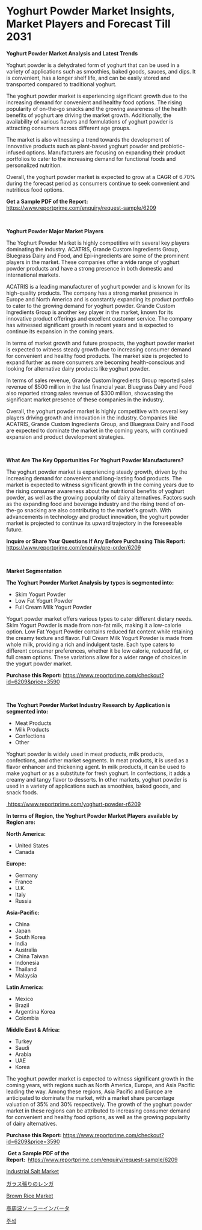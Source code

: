 <p><h1>Yoghurt Powder Market Insights, Market Players and Forecast Till 2031</h1></p><p><strong>Yoghurt Powder Market Analysis and Latest Trends</strong></p>
<p><p>Yoghurt powder is a dehydrated form of yoghurt that can be used in a variety of applications such as smoothies, baked goods, sauces, and dips. It is convenient, has a longer shelf life, and can be easily stored and transported compared to traditional yoghurt.</p><p>The yoghurt powder market is experiencing significant growth due to the increasing demand for convenient and healthy food options. The rising popularity of on-the-go snacks and the growing awareness of the health benefits of yoghurt are driving the market growth. Additionally, the availability of various flavors and formulations of yoghurt powder is attracting consumers across different age groups.</p><p>The market is also witnessing a trend towards the development of innovative products such as plant-based yoghurt powder and probiotic-infused options. Manufacturers are focusing on expanding their product portfolios to cater to the increasing demand for functional foods and personalized nutrition.</p><p>Overall, the yoghurt powder market is expected to grow at a CAGR of 6.70% during the forecast period as consumers continue to seek convenient and nutritious food options.</p></p>
<p><strong>Get a Sample PDF of the Report:&nbsp;</strong> <a href="https://www.reportprime.com/enquiry/request-sample/6209">https://www.reportprime.com/enquiry/request-sample/6209</a></p>
<p>&nbsp;</p>
<p><strong>Yoghurt Powder Major Market Players</strong></p>
<p><p>The Yoghurt Powder Market is highly competitive with several key players dominating the industry. ACATRIS, Grande Custom Ingredients Group, Bluegrass Dairy and Food, and Epi-ingredients are some of the prominent players in the market. These companies offer a wide range of yoghurt powder products and have a strong presence in both domestic and international markets.</p><p>ACATRIS is a leading manufacturer of yoghurt powder and is known for its high-quality products. The company has a strong market presence in Europe and North America and is constantly expanding its product portfolio to cater to the growing demand for yoghurt powder. Grande Custom Ingredients Group is another key player in the market, known for its innovative product offerings and excellent customer service. The company has witnessed significant growth in recent years and is expected to continue its expansion in the coming years.</p><p>In terms of market growth and future prospects, the yoghurt powder market is expected to witness steady growth due to increasing consumer demand for convenient and healthy food products. The market size is projected to expand further as more consumers are becoming health-conscious and looking for alternative dairy products like yoghurt powder.</p><p>In terms of sales revenue, Grande Custom Ingredients Group reported sales revenue of $500 million in the last financial year. Bluegrass Dairy and Food also reported strong sales revenue of $300 million, showcasing the significant market presence of these companies in the industry.</p><p>Overall, the yoghurt powder market is highly competitive with several key players driving growth and innovation in the industry. Companies like ACATRIS, Grande Custom Ingredients Group, and Bluegrass Dairy and Food are expected to dominate the market in the coming years, with continued expansion and product development strategies.</p></p>
<p>&nbsp;</p>
<p><strong>What Are The Key Opportunities For Yoghurt Powder Manufacturers?</strong></p>
<p><p>The yoghurt powder market is experiencing steady growth, driven by the increasing demand for convenient and long-lasting food products. The market is expected to witness significant growth in the coming years due to the rising consumer awareness about the nutritional benefits of yoghurt powder, as well as the growing popularity of dairy alternatives. Factors such as the expanding food and beverage industry and the rising trend of on-the-go snacking are also contributing to the market's growth. With advancements in technology and product innovation, the yoghurt powder market is projected to continue its upward trajectory in the foreseeable future.</p></p>
<p><strong>Inquire or Share Your Questions If Any Before Purchasing This Report:</strong> <a href="https://www.reportprime.com/enquiry/pre-order/6209">https://www.reportprime.com/enquiry/pre-order/6209</a></p>
<p>&nbsp;</p>
<p><strong>Market Segmentation</strong></p>
<p><strong>The Yoghurt Powder Market Analysis by types is segmented into:</strong></p>
<p><ul><li>Skim Yogurt Powder</li><li>Low Fat Yogurt Powder</li><li>Full Cream Milk Yogurt Powder</li></ul></p>
<p><p>Yogurt powder market offers various types to cater different dietary needs. Skim Yogurt Powder is made from non-fat milk, making it a low-calorie option. Low Fat Yogurt Powder contains reduced fat content while retaining the creamy texture and flavor. Full Cream Milk Yogurt Powder is made from whole milk, providing a rich and indulgent taste. Each type caters to different consumer preferences, whether it be low calorie, reduced fat, or full cream options. These variations allow for a wider range of choices in the yogurt powder market.</p></p>
<p><strong>Purchase this Report:&nbsp;</strong><a href="https://www.reportprime.com/checkout?id=6209&price=3590">https://www.reportprime.com/checkout?id=6209&price=3590</a></p>
<p>&nbsp;</p>
<p><strong>The Yoghurt Powder Market Industry Research by Application is segmented into:</strong></p>
<p><ul><li>Meat Products</li><li>Milk Products</li><li>Confections</li><li>Other</li></ul></p>
<p><p>Yoghurt powder is widely used in meat products, milk products, confections, and other market segments. In meat products, it is used as a flavor enhancer and thickening agent. In milk products, it can be used to make yoghurt or as a substitute for fresh yoghurt. In confections, it adds a creamy and tangy flavor to desserts. In other markets, yoghurt powder is used in a variety of applications such as smoothies, baked goods, and snack foods.</p></p>
<p><a href="https://www.reportprime.com/yoghurt-powder-r6209">&nbsp;https://www.reportprime.com/yoghurt-powder-r6209</a></p>
<p><strong>In terms of Region, the Yoghurt Powder Market Players available by Region are:</strong></p>
<p>
    <p> <strong> North America: </strong>
        <ul>
            <li>United States</li>
            <li>Canada</li>
        </ul>
        </p> 
    <p> <strong> Europe: </strong>
        <ul>
            <li>Germany</li>
            <li>France</li>
            <li>U.K.</li>
            <li>Italy</li>
            <li>Russia</li>
        </ul>
        </p> 
    <p> <strong> Asia-Pacific: </strong>
        <ul>
            <li>China</li>
            <li>Japan</li>
            <li>South Korea</li>
            <li>India</li>
            <li>Australia</li>
            <li>China Taiwan</li>
            <li>Indonesia</li>
            <li>Thailand</li>
            <li>Malaysia</li>
        </ul>
        </p> 
    <p> <strong> Latin America: </strong>
        <ul>
            <li>Mexico</li>
            <li>Brazil</li>
            <li>Argentina Korea</li>
            <li>Colombia</li>
        </ul>
        </p> 
    <p> <strong> Middle East & Africa: </strong>
        <ul>
            <li>Turkey</li>
            <li>Saudi</li>
            <li>Arabia</li>
            <li>UAE</li>
            <li>Korea</li>
        </ul>
    </p>
    </p>
<p><p>The yoghurt powder market is expected to witness significant growth in the coming years, with regions such as North America, Europe, and Asia Pacific leading the way. Among these regions, Asia Pacific and Europe are anticipated to dominate the market, with a market share percentage valuation of 35% and 30% respectively. The growth of the yoghurt powder market in these regions can be attributed to increasing consumer demand for convenient and healthy food options, as well as the growing popularity of dairy alternatives.</p></p>
<p><strong>Purchase this Report: </strong><a href="https://www.reportprime.com/checkout?id=6209&price=3590">https://www.reportprime.com/checkout?id=6209&price=3590</a></p>
<p>&nbsp;<strong>Get a Sample PDF of the Report:&nbsp;&nbsp;</strong><a href="https://www.reportprime.com/enquiry/request-sample/6209">https://www.reportprime.com/enquiry/request-sample/6209</a></p>
<p><strong></strong></p>
<p><p><a href="https://www.linkedin.com/pulse/industrial-salt-market-furnish-information-size-share-nslbe?trackingId=w2zG1c9JQYXj1qaQxjig3Q%3D%3D">Industrial Salt Market</a></p><p><a href="https://github.com/joaejkdzgyljvo6/Market-Research-Report-List-1/blob/main/180065118219.md">ガラス張りのレンガ</a></p><p><a href="https://github.com/gulaimolin/Market-Research-Report-List-3/blob/main/brown-rice-market.md">Brown Rice Market</a></p><p><a href="https://github.com/NashBeahan2023/Market-Research-Report-List-1/blob/main/870534318220.md">高周波ソーラーインバータ</a></p><p><a href="https://github.com/JonHarrtis67676y/Market-Research-Report-List-1/blob/main/626163116710.md">주석</a></p></p>